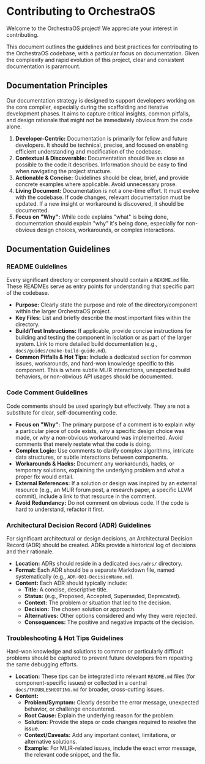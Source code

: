 # Contributing to OrchestraOS

Welcome to the OrchestraOS project! We appreciate your interest in contributing.

This document outlines the guidelines and best practices for contributing to the OrchestraOS codebase, with a particular focus on documentation. Given the complexity and rapid evolution of this project, clear and consistent documentation is paramount.

## Documentation Principles

Our documentation strategy is designed to support developers working on the core compiler, especially during the scaffolding and iterative development phases. It aims to capture critical insights, common pitfalls, and design rationale that might not be immediately obvious from the code alone.

1.  **Developer-Centric:** Documentation is primarily for fellow and future developers. It should be technical, precise, and focused on enabling efficient understanding and modification of the codebase.
2.  **Contextual & Discoverable:** Documentation should live as close as possible to the code it describes. Information should be easy to find when navigating the project structure.
3.  **Actionable & Concise:** Guidelines should be clear, brief, and provide concrete examples where applicable. Avoid unnecessary prose.
4.  **Living Document:** Documentation is not a one-time effort. It must evolve with the codebase. If code changes, relevant documentation must be updated. If a new insight or workaround is discovered, it should be documented.
5.  **Focus on "Why":** While code explains "what" is being done, documentation should explain "why" it's being done, especially for non-obvious design choices, workarounds, or complex interactions.

## Documentation Guidelines

### README Guidelines

Every significant directory or component should contain a `README.md` file. These READMEs serve as entry points for understanding that specific part of the codebase.

*   **Purpose:** Clearly state the purpose and role of the directory/component within the larger OrchestraOS project.
*   **Key Files:** List and briefly describe the most important files within the directory.
*   **Build/Test Instructions:** If applicable, provide concise instructions for building and testing the component in isolation or as part of the larger system. Link to more detailed build documentation (e.g., `docs/guides/cmake-build-guide.md`).
*   **Common Pitfalls & Hot Tips:** Include a dedicated section for common issues, workarounds, and hard-won knowledge specific to this component. This is where subtle MLIR interactions, unexpected build behaviors, or non-obvious API usages should be documented.

### Code Comment Guidelines

Code comments should be used sparingly but effectively. They are not a substitute for clear, self-documenting code.

*   **Focus on "Why":** The primary purpose of a comment is to explain *why* a particular piece of code exists, *why* a specific design choice was made, or *why* a non-obvious workaround was implemented. Avoid comments that merely restate what the code is doing.
*   **Complex Logic:** Use comments to clarify complex algorithms, intricate data structures, or subtle interactions between components.
*   **Workarounds & Hacks:** Document any workarounds, hacks, or temporary solutions, explaining the underlying problem and what a proper fix would entail.
*   **External References:** If a solution or design was inspired by an external resource (e.g., an MLIR forum post, a research paper, a specific LLVM commit), include a link to that resource in the comment.
*   **Avoid Redundancy:** Do not comment on obvious code. If the code is hard to understand, refactor it first.

### Architectural Decision Record (ADR) Guidelines

For significant architectural or design decisions, an Architectural Decision Record (ADR) should be created. ADRs provide a historical log of decisions and their rationale.

*   **Location:** ADRs should reside in a dedicated `docs/adrs/` directory.
*   **Format:** Each ADR should be a separate Markdown file, named systematically (e.g., `ADR-001-DecisionName.md`).
*   **Content:** Each ADR should typically include:
    *   **Title:** A concise, descriptive title.
    *   **Status:** (e.g., Proposed, Accepted, Superseded, Deprecated).
    *   **Context:** The problem or situation that led to the decision.
    *   **Decision:** The chosen solution or approach.
    *   **Alternatives:** Other options considered and why they were rejected.
    *   **Consequences:** The positive and negative impacts of the decision.

### Troubleshooting & Hot Tips Guidelines

Hard-won knowledge and solutions to common or particularly difficult problems should be captured to prevent future developers from repeating the same debugging efforts.

*   **Location:** These tips can be integrated into relevant `README.md` files (for component-specific issues) or collected in a central `docs/TROUBLESHOOTING.md` for broader, cross-cutting issues.
*   **Content:**
    *   **Problem/Symptom:** Clearly describe the error message, unexpected behavior, or challenge encountered.
    *   **Root Cause:** Explain the underlying reason for the problem.
    *   **Solution:** Provide the steps or code changes required to resolve the issue.
    *   **Context/Caveats:** Add any important context, limitations, or alternative solutions.
    *   **Example:** For MLIR-related issues, include the exact error message, the relevant code snippet, and the fix.